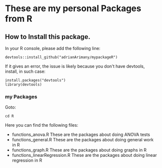 # These are my personal Packages from R

## How to Install this package.

In your R console, please add the following line:

```
devtools::install_github("adrianArimany/mypackageR")
```

If it gives an error, the issue is likely because you don't have devtools, install, in such case:

```
install.packages("devtools")
library(devtools)
```



### my Packages

Goto:

````
cd R
````

Here you can find the following files:

* functions_anova.R
  These are the packages about doing ANOVA tests
* functions_general.R
  These are the packages about doing general work in R
* functions_graph.R
  These are the packages about doing graphs in R
* functions_linearRegression.R
  These are the packages about doing linear regression in R
